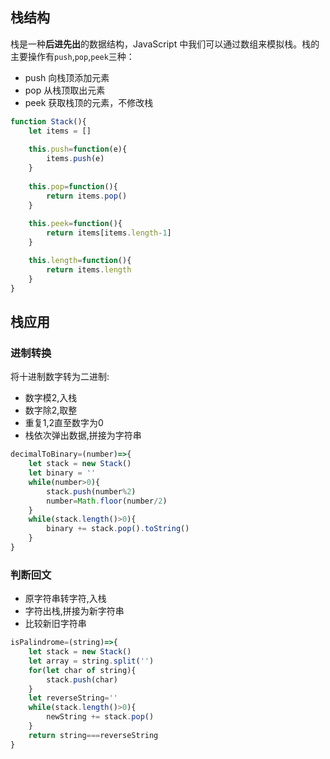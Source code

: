 ## 栈结构
栈是一种**后进先出**的数据结构，JavaScript 中我们可以通过数组来模拟栈。栈的主要操作有`push`,`pop`,`peek`三种：

- push 向栈顶添加元素
- pop 从栈顶取出元素
- peek 获取栈顶的元素，不修改栈

```javascript
function Stack(){
    let items = []
    
    this.push=function(e){
        items.push(e)
    }
    
    this.pop=function(){
        return items.pop()
    }
    
    this.peek=function(){
        return items[items.length-1]
    }

    this.length=function(){
        return items.length
    }
}
```

## 栈应用
### 进制转换
将十进制数字转为二进制:
- 数字模2,入栈
- 数字除2,取整
- 重复1,2直至数字为0
- 栈依次弹出数据,拼接为字符串

```JavaScript
decimalToBinary=(number)=>{
    let stack = new Stack()
    let binary = ''
    while(number>0){
        stack.push(number%2)
        number=Math.floor(number/2)
    }
    while(stack.length()>0){
        binary += stack.pop().toString()
    }
}
```
### 判断回文

- 原字符串转字符,入栈
- 字符出栈,拼接为新字符串
- 比较新旧字符串

```JavaScript
isPalindrome=(string)=>{
    let stack = new Stack()
    let array = string.split('')
    for(let char of string){
        stack.push(char)
    }
    let reverseString=''
    while(stack.length()>0){
        newString += stack.pop()
    }
    return string===reverseString
}
```